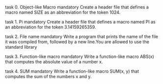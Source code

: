 task 0.
Object-like Macro mandatory Create a header file that defines a macro named SIZE as an abbreviation for the token 1024.

task 1.
Pi mandatory Create a header file that defines a macro named PI as an abbreviation for the token 3.14159265359.

task 2.
File name mandatory Write a program that prints the name of the file it was compiled from, followed by a new line.You are allowed to use the standard library

task 3.
Function-like macro mandatory Write a function-like macro ABS(x) that computes the absolute value of a number x.

task 4.
SUM mandatory Write a function-like macro SUM(x, y) that computes the sum of the numbers x and y.
